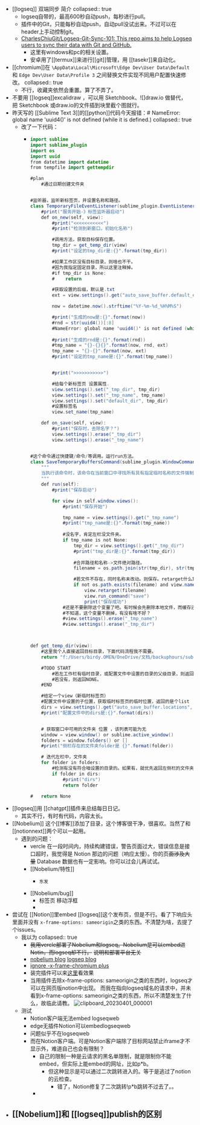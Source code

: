 - [[logseq]] 双端同步 简介
  collapsed:: true
	- logseq自带的，最高600秒自动push，每秒进行pull。
	- 插件中的Git，只能每秒自动push，自动pull没试出来。不过可以在header上手动控制git。
	- [CharlesChiuGit/Logseq-Git-Sync-101: This repo aims to help Logseq users to sync their data with Git and GitHub.](https://github.com/CharlesChiuGit/Logseq-Git-Sync-101)
		- 这里有windows和pc的相关设置。
		- 安卓用了[[termux]]来进行[[git]]管理，用 [[tasekr]]来自动化。
- [[chromium]]在 `\AppData\Local\Microsoft\Edge Dev\User Data\Default` 和 `Edge Dev\User Data\Profile 3` 之间替换文件实现不同用户配置快速修改。
  collapsed:: true
	- 不行，收藏夹依然会重置。算了不弄了。
- 不要用 [[logseq]]excalidraw ，可以用 Sketchbook、![]draw.io 做替代，把 Sketchbook 或draw.io的文件插到块里截个图就行。
- 昨天写的 [[Sublime Text 3]]的[[python]]代码今天报错：# NameError: global name 'uuid4()' is not defined (while it is defined.)
  collapsed:: true
	- 改了一下代码：
		- ```java
		  import sublime
		  import sublime_plugin
		  import os
		  import uuid
		  from datetime import datetime
		  from tempfile import gettempdir
		  
		  #plan
		      #通过日期创建文件夹
		  
		  
		  #监听器，监听新标签页，并设置名称和路径。
		  class TemporaryFileEventListener(sublime_plugin.EventListener):
		      #print("服务开始-》标签监听器启动")
		      def on_new(self, view):
		          #print("<<<<<<<<<<<")
		          #print("检测到新窗口，初始化名称")
		  
		          #调用方法，获取目标保存位置。
		          tmp_dir = get_temp_dir(view)
		          #print("设定的tmp_dir是:{}".format(tmp_dir))
		  
		          #如果工作区没有目标目录，则啥也不干。
		          #因为我指定固定目录，所以这里注释掉。
		          #if tmp_dir is None:
		          #    return
		  
		          #获取设置的后缀，默认是.txt
		          ext = view.settings().get("auto_save_buffer.default_extension", ".txt")
		  
		          now = datetime.now().strftime("%Y-%m-%d_%H%M%S")
		  
		          #print("生成的now是:{}".format(now))
		          #rnd = str(uuid4())[:8]
		          #NameError: global name 'uuid4()' is not defined (while it is defined.)
		          
		          #print("生成的rnd是:{}".format(rnd))
		          #tmp_name = "{}-{}{}".format(now, rnd, ext)
		          tmp_name = "{}-{}".format(now, ext)
		          #print("设定的tmp_name是:{}".format(tmp_name))
		  
		  
		          #print(">>>>>>>>>>>")
		  
		          #给每个新标签页 设置属性.
		          view.settings().set("_tmp_dir", tmp_dir)
		          view.settings().set("_tmp_name", tmp_name)
		          view.settings().set("default_dir", tmp_dir)
		          #设置标签名
		          view.set_name(tmp_name)
		  
		      def on_save(self, view):
		          #print("保存时，去除名字？")
		          view.settings().erase("_tmp_dir")
		          view.settings().erase("_tmp_name")
		  
		  
		  #这个命令通过快捷键/命令/等调用。运行run方法。
		  class SaveTemporaryBuffersCommand(sublime_plugin.WindowCommand):
		      """
		      当执行该命令时，该命令在当前窗口中寻找所有具有指定临时名称的文件强制将它们保存指定文件夹中，并使用该名称。
		      """
		      def run(self):
		          #print("保存启动")
		  
		          for view in self.window.views():
		              #print("保存开始")
		  
		              tmp_name = view.settings().get("_tmp_name")
		              #print("tmp_name是:{}".format(tmp_name))
		              
		              #没名字，肯定左栏没文件夹。
		              if tmp_name is not None:
		                  tmp_dir = view.settings().get("_tmp_dir")
		                  #print("tmp_dir是:{}".format(tmp_dir))
		                  
		                  #合并路径和名称->文件绝对路径。
		                  filename = os.path.join(str(tmp_dir), str(tmp_name))
		  
		                  #若文件不存在，同时名称未改动。则保存。retarget什么意思？
		                  if not os.path.exists(filename) and view.name() == tmp_name:
		                      view.retarget(filename)
		                      view.run_command("save")
		                      print("保存成功")
		              #还是不要删除这个变量了吧。有时候会先删除本地文件，而缓存还在。这样就不容易再保存，或者关闭了。
		              #不知道，这个变量不删掉，有没有啥不好？
		              #view.settings().erase("_tmp_name")
		              #view.settings().erase("_tmp_dir")
		  
		  
		  
		  def get_temp_dir(view):
		      #这里我个人直接返回目标目录，下面代码流程我不需要。   
		      return "f:/Users/birdy.OMEN/OneDrive/文档/backuphours/sublime"
		  
		      #TODO START
		          #若左工作栏有临时目录，或配置文件中设置的目录的父级目录，则返回目录。
		          #若没有，则返回NONE。
		      #END
		  
		      #给定一个view（新临时标签页）
		      #配置文件中设置的子位置，获取临时标签页的临时位置，返回的是个list
		      dirs = view.settings().get("auto_save_buffer.locations", [gettempdir()])
		      #print("配置文件中的dirs是:{}".format(dirs))
		  
		  
		      # 获取窗口中可用的文件夹 位置 ，该列表可能为无
		      window = view.window() or sublime.active_window()
		      folders = window.folders() or []
		      #print("侧栏存在的文件夹folder是 {}".format(folder))
		  
		      # 迭代左栏中，文件夹
		      for folder in folders:
		          #检测有没有符合咱设置的目录的。如果有，就优先返回左侧栏的文件夹。
		          if folder in dirs:
		              #print("dirs")
		              return folder
		  
		  #   return None
		  
		  ```
- [[logseq]]用 [[chatgpt]]插件来总结每日日记。
	- 其实不行，有时有代码，内容太长。
- [[Nobelium]] 这个[[博客]]添加了目录，这个博客很干净，很喜欢。当然了和 [[notionnext]]两个可以一起用。
	- 遇到的问题：
		- vercle 在一段时间内，持续构建错误，警告页面过大，错误信息是接口超时，我觉得是 Notion 那边的问题（响应太慢）。你的页~~面涉及大量~~ Database 数据也有一定影响。你可以过会儿再试试。
		- [[Nobelium/特性]]
			- ```java
			  东发
			  ```
		- [[Nobelium/bug]]
			- 标签页 移动浮框
			-
- 尝试在 [[Notion]]里embed [[logseq]]这个发布页，但是不行。看了下响应头里面并没有 `x-frame-options: sameorigin`之类的东西。不清楚为啥，去提了个issues。
	- 我以为
	  collapsed:: true
		- ~~我用vercle部署了Nobelium和logseq。Nobelium是可以embed进Notin，而logseq却不行。~~
		  ~~说明和部署平台无关~~
		- [nobelium blog](https://blog.fpb.icu)
		  [logseq blog ](https://fpb.icu)
		- [ignore -x-frame-chromium plus](https://chrome.google.com/webstore/detail/ignore-x-frame-headers/gleekbfjekiniecknbkamfmkohkpodhe)
		- 装完插件可以来[这里](https://blog.fpb.icu/embed-logseq-3W8e1nhGu9h9t6)看效果
		- 当用插件去除x-frame-options: sameorigin之类的东西时，logseq才可以在网页版notion中出现。
		  而我在指向logseq域名的请求中，并未看到x-frame-options: sameorigin之类的东西，所以不清楚发生了什么，故临此请教。
		  ![clipboard_20230401_000001](https://user-images.githubusercontent.com/128216091/229171418-aeab0725-cc7a-49f6-8df5-edf441dcc6a8.png)
	- 测试
		- Notion客户端无法embed logseqweb
		- edge无插件Notion可以embedlogseqweb
		- 问题似乎不在logseqweb
		- 而在Notion客户端。可是Notion客户端除了目标网站禁止iframe才不显示外，难道自己也会有限制？
			- 自己的限制一种是云请求的黑名单限制，就是限制你不能embed，但实际上能embed的网址，比如p*b。
				- 但这种显示是可以通过二次跳转进入的。等于是逃过了notion的云检查。
					- 错了，Notion修复了二次跳转!p*b跳转不过去了。。
			-
- [[Nobelium]]和 [[logseq]]publish的区别
	-